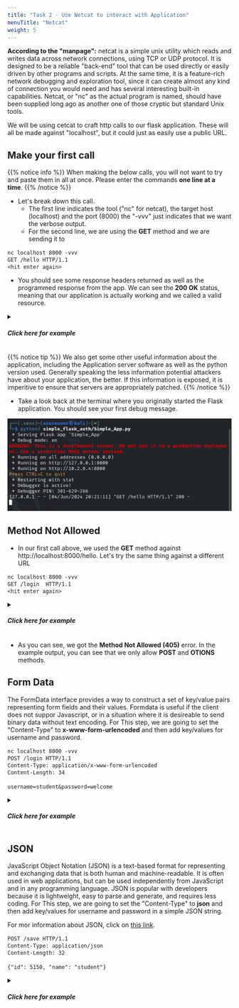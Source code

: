 ```yaml
---
title: "Task 2 - Use Netcat to interact with Application"
menuTitle: "Netcat"
weight: 5
---
```


**According to the "manpage":** netcat is  a simple unix utility which reads and writes data across network connections, using TCP or UDP protocol. It is designed to be a reliable "back-end" tool  that  can  be used  directly or easily driven by other programs and scripts.  At the same time, it is a feature-rich network debugging and exploration tool, since it can create almost any  kind of  connection you would need and has several interesting built-in capabilities.  Netcat, or "nc" as the actual program is named, should have been supplied long ago as another one of those cryptic but standard Unix tools.

We will be using cetcat to craft http calls to our flask application.  These will all be made against "localhost", but it could just as easily use a public URL.

## Make your first call

{{% notice info %}} When making the below calls, you will not want to try and paste them in all at once.  Please enter the commands **one line at a time**. {{% /notice %}}

- Let's break down this call.  
  - The first line indicates the tool ("nc" for netcat), the target host (localhost) and the port (8000) the "-vvv" just indicates that we want the verbose output.
  - For the second line, we are using the **GET** method and we are sending it to  

```
nc localhost 8000 -vvv
GET /hello HTTP/1.1
<hit enter again>
```

- You should see some response headers returned as well as the programmed response from the app. We can see the **200 OK** status, meaning that our application is actually working and we called a valid resource.
<details>
<summary><h5><b>Click here for example</b></h5></summary>
  
  ![GET Hello](nc_get_hello.png)

</details>

{{% notice tip %}}
We also get some other useful information about the application, including the Application server software as well as the python version used.  Generally speaking the less information potential attackers have about your application, the better.  If this information is exposed, it is imperitive to ensure that servers are appropriately patched.
{{% /notice  %}}

- Take a look back at the terminal where you originally started the Flask application.  You should see your first debug message.

![Flask Debug](flask_debug.png)

## Method Not Allowed

- In our first call above, we used the **GET** method against http://localhost:8000/hello.  Let's try the same thing against a different URL

```
nc localhost 8000 -vvv
GET /login  HTTP/1.1
<hit enter again>
```
<details>
  <summary><h5><b>Click here for example</b></h5></summary>
   
   ![No GET](flask_noget.png)

</details>

- As you can see, we got the **Method Not Allowed (405)** error. In the example output, you can see that we only allow **POST** and **OTIONS** methods.

## Form Data

The FormData interface provides a way to construct a set of key/value pairs representing form fields and their values. Formdata is useful if the client does not suppor Javascript, or in a situation where it is desireable to send binary data without text encoding.  For This step, we are going to set the "Content-Type" to **x-www-form-urlencoded** and then add key/values for username and password.

```
nc localhost 8000 -vvv
POST /login HTTP/1.1
Content-Type: application/x-www-form-urlencoded
Content-Length: 34

username=student&password=welcome
```

<details>
  <summary><h5><b>Click here for example</b></h5></summary>
   
   ![Flask Login](flask_login.png)

</details>


## JSON

JavaScript Object Notation (JSON) is a text-based format for representing and exchanging data that is both human and machine-readable. It is often used in web applications, but can be used independently from JavaScript and in any programming language. JSON is popular with developers because it is lightweight, easy to parse and generate, and requires less coding.  For This step, we are going to set the "Content-Type" to **json** and then add key/values for username and password in a simple JSON string.  

For mor information about JSON, click on [this link](https://www.w3schools.com/js/js_json_intro.asp).

```
POST /save HTTP/1.1
Content-Type: application/json
Content-Length: 32

{"id": 5150, "name": "student"}

```

<details>
  <summary><h5><b>Click here for example</b></h5></summary>
   
   ![Flask JSON](flask_json.png)

</details>